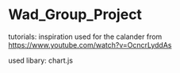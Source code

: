 # Wad_Group_Project

tutorials:
inspiration used for the calander from https://www.youtube.com/watch?v=OcncrLyddAs

used libary:
chart.js